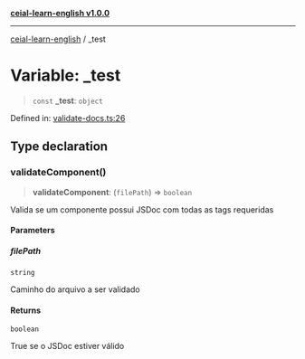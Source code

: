 [**ceial-learn-english v1.0.0**](../README.md)

***

[ceial-learn-english](../globals.md) / \_test

# Variable: \_test

> `const` **\_test**: `object`

Defined in: [validate-docs.ts:26](https://github.com/carlosedupm/ceial-learn-english/blob/f68aed72ba47e43887f9b33e197f95d5eb39461d/scripts/validate-docs.ts#L26)

## Type declaration

### validateComponent()

> **validateComponent**: (`filePath`) => `boolean`

Valida se um componente possui JSDoc com todas as tags requeridas

#### Parameters

##### filePath

`string`

Caminho do arquivo a ser validado

#### Returns

`boolean`

True se o JSDoc estiver válido

